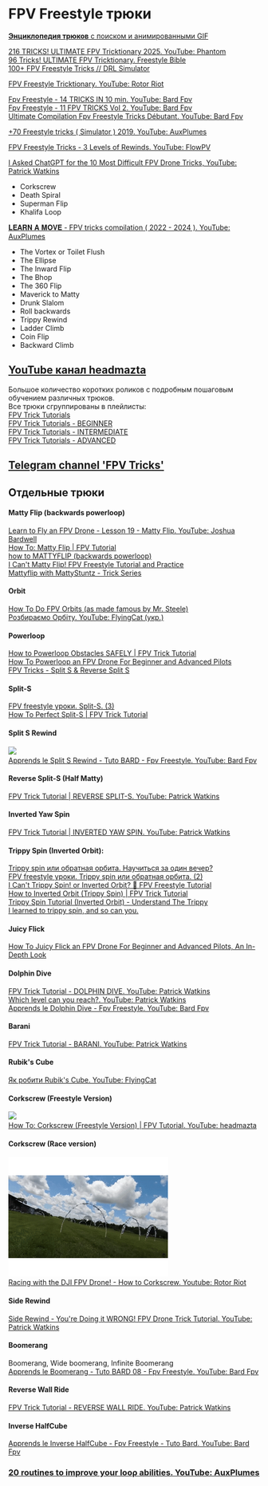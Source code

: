 # FPV Freestyle трюки
[**Энциклопедия трюков** с поиском и анимированными GIF](https://prowhooper.com/all-tricks/)  

[216 TRICKS! ULTIMATE FPV Tricktionary 2025. YouTube: Phantom ](https://www.youtube.com/watch?v=NpLIhHIBO24)  
[96 Tricks! ULTIMATE FPV Tricktionary. Freestyle Bible](https://www.youtube.com/watch?v=hIbHrO-VBu8)  
[100+ FPV Freestyle Tricks // DRL Simulator](https://www.youtube.com/watch?v=GVi42YUs7Vs)

[FPV Freestyle Tricktionary. YouTube: Rotor Riot](https://www.youtube.com/watch?v=n6RX8iI6gcQ)

[Fpv Freestyle - 14 TRICKS IN 10 min. YouTube: Bard Fpv](https://www.youtube.com/watch?v=H0kxJqmjbgE)  
[Fpv Freestyle - 11 FPV TRICKS Vol 2. YouTube: Bard Fpv](https://www.youtube.com/watch?v=2mZuCbVaWpc)  
[Ultimate Compilation Fpv Freestyle Tricks Débutant. YouTube: Bard Fpv](https://www.youtube.com/watch?v=MjvcWIFAg9o)

[+70 Freestyle tricks ( Simulator ) 2019. YouTube: AuxPlumes](https://www.youtube.com/watch?v=yVmR9wyIrpc)

[FPV Freestyle Tricks - 3 Levels of Rewinds. YouTube: FlowPV](https://www.youtube.com/watch?v=GHwKQtJ5w5E)

[I Asked ChatGPT for the 10 Most Difficult FPV Drone Tricks, YouTube: 
Patrick Watkins](https://www.youtube.com/watch?v=vYaq1cCAjTs)  
- Corkscrew  
- Death Spiral  
- Superman Flip  
- Khalifa Loop  

[𝐋𝐄𝐀𝐑𝐍 𝐀 𝐌𝐎𝐕𝐄 - FPV tricks compilation ( 2022 - 2024 ). YouTube: AuxPlumes](https://www.youtube.com/watch?v=bkwwmS8Mc3o)  
- The Vortex or Toilet Flush  
- The Ellipse  
- The Inward Flip  
- The Bhop  
- The 360 Flip  
- Maverick to Matty  
- Drunk Slalom  
- Roll backwards  
- Trippy Rewind  
- Ladder Climb  
- Coin Flip  
- Backward Climb  

## [YouTube канал headmazta](https://www.youtube.com/@headmazta)   
Большое количество коротких роликов с подробным пошаговым обучением различных трюков.  
Все трюки сгруппированы в плейлисты:  
[FPV Trick Tutorials](https://www.youtube.com/playlist?list=PLj23ZLg5V56oNLTC4bNI4TndtTEvK-UoT)  
[FPV Trick Tutorials - BEGINNER](https://www.youtube.com/playlist?list=PLj23ZLg5V56prLy-r3-GVd_9wBU4iVC7H)  
[FPV Trick Tutorials - INTERMEDIATE](https://www.youtube.com/playlist?list=PLj23ZLg5V56qvExRVYQkBq6bUsJjwHQqZ)  
[FPV Trick Tutorials - ADVANCED](https://www.youtube.com/playlist?list=PLj23ZLg5V56q99molL1nY1XVa0j42cnzl)  

## [Telegram channel 'FPV Tricks'](https://t.me/fpv_tricks)

## Отдельные трюки

#### Matty Flip (backwards powerloop)
[Learn to Fly an FPV Drone - Lesson 19 - Matty Flip. YouTube: Joshua Bardwell](https://www.youtube.com/watch?v=v25IwLExF80)  
[How To: Matty Flip | FPV Tutorial](https://www.youtube.com/watch?v=mZVjPSQHm9Y)  
[how to MATTYFLIP (backwards powerloop)](https://www.youtube.com/watch?v=625wUUsPqwk&list=WL&index=10&t=268s)  
[I Can't Matty Flip! FPV Freestyle Tutorial and Practice](https://www.youtube.com/watch?v=REaUgDKeFXs)  
[Mattyflip with MattyStuntz - Trick Series](https://www.youtube.com/watch?v=Twcj_8k_-vk)    

#### Orbit
[How To Do FPV Orbits (as made famous by Mr. Steele)](https://www.youtube.com/watch?v=qycbKimdr_I)  
[Розбираємо Орбіту. YouTube: FlyingCat (укр.)](https://www.youtube.com/watch?v=iTOF2Rq_ZGU)

#### Powerloop
[How to Powerloop Obstacles SAFELY | FPV Trick Tutorial](https://www.youtube.com/watch?v=Ip7JBqRNDzg)  
[How To Powerloop an FPV Drone For Beginner and Advanced Pilots](https://www.youtube.com/watch?v=LTl0780qgCE)  
[FPV Tricks - Split S & Reverse Split S](https://www.youtube.com/watch?v=Iu7Q4SHjpjQ)

#### Split-S
[FPV freestyle уроки. Split-S. (3)](https://www.youtube.com/watch?v=7A_mpyqKZyo)  
[How To Perfect Split-S | FPV Trick Tutorial](https://www.youtube.com/watch?v=gepPp2OyXUQ)  

#### Split S Rewind
![](Trick_Split-S_Rewind.gif)   
[Apprends le Split S Rewind - Tuto BARD - Fpv Freestyle. YouTube: Bard Fpv](https://www.youtube.com/watch?v=YZnMHTyD5TE)  

#### Reverse Split-S (Half Matty)
[FPV Trick Tutorial | REVERSE SPLIT-S. YouTube: Patrick Watkins](https://www.youtube.com/watch?v=IoBxHBNK5j4)

#### Inverted Yaw Spin
[FPV Trick Tutorial | INVERTED YAW SPIN. YouTube: Patrick Watkins](https://www.youtube.com/watch?v=02x7HyC2U1E)

#### Trippy Spin (Inverted Orbit):
[Trippy spin или обратная орбита. Научиться за один вечер?](https://www.youtube.com/watch?v=Lk9EkWkudN0)  
[FPV freestyle уроки. Trippy spin или обратная орбита. (2)](https://www.youtube.com/watch?v=knTYPUcpjL8)  
[I Can't Trippy Spin! or Inverted Orbit? 🤔 FPV Freestyle Tutorial](https://www.youtube.com/watch?v=M5YY4iC5z1o)  
[How to Inverted Orbit (Trippy Spin) | FPV Trick Tutorial](https://www.youtube.com/watch?v=HbUVa1IUfFs)  
[Trippy Spin Tutorial (Inverted Orbit) - Understand The Trippy](https://www.youtube.com/watch?v=-TxgEsk8T5I)  
[I learned to trippy spin, and so can you.](https://www.youtube.com/watch?v=2cInhs27EXs)  

#### Juicy Flick
[How To Juicy Flick an FPV Drone For Beginner and Advanced Pilots, An In-Depth Look](https://www.youtube.com/watch?v=tbem8fUPPxU)  

#### Dolphin Dive
[FPV Trick Tutorial - DOLPHIN DIVE. YouTube: Patrick Watkins](https://www.youtube.com/watch?v=WuSz_mIioqE)  
[Which level can you reach?. YouTube: Patrick Watkins](https://www.youtube.com/shorts/GCQNPSjebIE)  
[Apprends le Dolphin Dive - Fpv Freestyle. YouTube: Bard Fpv](https://www.youtube.com/watch?v=X3eSvNI12HE)  

#### Barani
[FPV Trick Tutorial - BARANI. YouTube: Patrick Watkins](https://www.youtube.com/watch?v=guEXMMV3TSo)

#### Rubik's Cube
[Як робити Rubik's Cube. YouTube: FlyingCat](https://www.youtube.com/shorts/Ioo8-RNfXy0)

#### Corkscrew (Freestyle Version)
![](Trick_Corkscrew.gif)   
[How To: Corkscrew (Freestyle Version) | FPV Tutorial. YouTube: headmazta](https://www.youtube.com/watch?v=ti8pGuEvwbM)

#### Corkscrew (Race version)
![](Trick_RaceCorkscrew.gif)   
[Racing with the DJI FPV Drone! - How to Corkscrew. Youtube: Rotor Riot](https://www.youtube.com/watch?v=TNr8TydRE7A)

#### Side Rewind
[Side Rewind - You're Doing it WRONG! FPV Drone Trick Tutorial. YouTube: Patrick Watkins](https://www.youtube.com/watch?v=wG-9BXBt3hU)

#### Boomerang
Boomerang, Wide boomerang, Infinite Boomerang  
[Apprends le Boomerang - Tuto BARD 08 - Fpv Freestyle. YouTube: Bard Fpv](https://www.youtube.com/watch?v=O7_SbN4PV5M)

#### Reverse Wall Ride
[FPV Trick Tutorial - REVERSE WALL RIDE. YouTube: Patrick Watkins](https://www.youtube.com/watch?v=RsqibmwzpqA)

#### Inverse HalfCube
[Apprends le Inverse HalfCube - Fpv Freestyle - Tuto Bard. YouTube: Bard Fpv](https://www.youtube.com/watch?v=Biedurj49EA)

### [20 routines to improve your looρ abilities. YouTube: AuxPlumes](https://www.youtube.com/watch?v=tA7XWwtBn0Q)